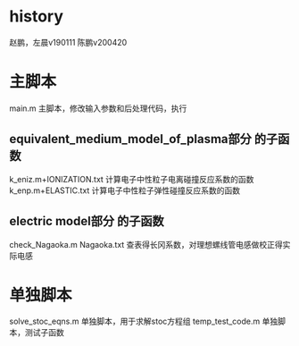 # history
赵鹏，左晨v190111
陈鹏v200420

# 主脚本
main.m 主脚本，修改输入参数和后处理代码，执行
## equivalent_medium_model_of_plasma部分 的子函数
k_eniz.m+IONIZATION.txt 计算电子中性粒子电离碰撞反应系数的函数
k_enp.m+ELASTIC.txt 计算电子中性粒子弹性碰撞反应系数的函数
## electric model部分 的子函数
check_Nagaoka.m Nagaoka.txt 查表得长冈系数，对理想螺线管电感做校正得实际电感

# 单独脚本
solve_stoc_eqns.m 单独脚本，用于求解stoc方程组
temp_test_code.m 单独脚本，测试子函数